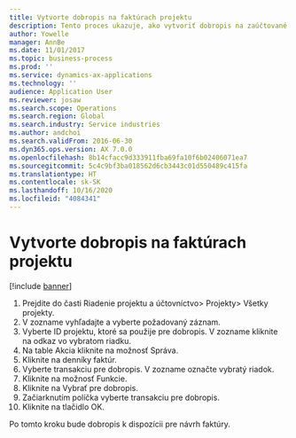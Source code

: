 ```yaml
---
title: Vytvorte dobropis na faktúrach projektu
description: Tento proces ukazuje, ako vytvoriť dobropis na zaúčtované faktúry projektu.
author: Yowelle
manager: AnnBe
ms.date: 11/01/2017
ms.topic: business-process
ms.prod: ''
ms.service: dynamics-ax-applications
ms.technology: ''
audience: Application User
ms.reviewer: josaw
ms.search.scope: Operations
ms.search.region: Global
ms.search.industry: Service industries
ms.author: andchoi
ms.search.validFrom: 2016-06-30
ms.dyn365.ops.version: AX 7.0.0
ms.openlocfilehash: 8b14cfacc9d333911fba69fa10f6b02406071ea7
ms.sourcegitcommit: 5c4c9bf3ba018562d6cb3443c01d550489c415fa
ms.translationtype: HT
ms.contentlocale: sk-SK
ms.lasthandoff: 10/16/2020
ms.locfileid: "4084341"
---
```

# <a name="create-a-credit-note-on-project-invoices"></a>Vytvorte dobropis na faktúrach projektu

[!include [banner](../../includes/banner.md)]

1. Prejdite do časti Riadenie projektu a účtovníctvo> Projekty> Všetky projekty. 
2. V zozname vyhľadajte a vyberte požadovaný záznam. 
3. Vyberte ID projektu, ktoré sa použije pre dobropis. V zozname kliknite na odkaz vo vybratom riadku. 
4. Na table Akcia kliknite na možnosť Správa. 
5. Kliknite na denníky faktúr. 
6. Vyberte transakciu pre dobropis. V zozname označte vybratý riadok. 
7. Kliknite na možnosť Funkcie. 
8. Kliknite na Vybrať pre dobropis. 
9. Začiarknutím políčka vyberte transakciu pre dobropis.
10. Kliknite na tlačidlo OK. 

Po tomto kroku bude dobropis k dispozícii pre návrh faktúry.
